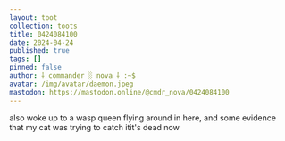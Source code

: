 ```yaml
---
layout: toot
collection: toots
title: 0424084100
date: 2024-04-24
published: true
tags: []
pinned: false
author: ⸸ commander ░ nova ⸸ :~$
avatar: /img/avatar/daemon.jpeg
mastodon: https://mastodon.online/@cmdr_nova/0424084100
---
```


also woke up to a wasp queen flying around in here, and some evidence that my cat was trying to catch itit's dead now
